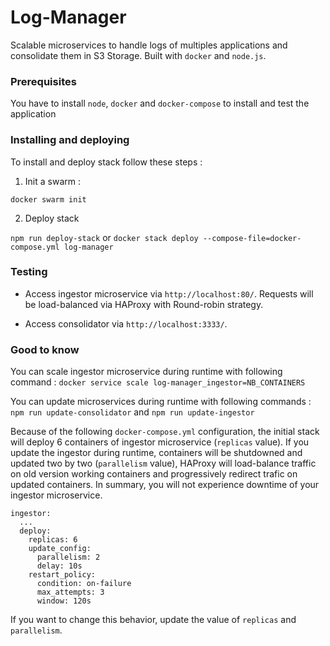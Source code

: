 # Log-Manager

Scalable microservices to handle logs of multiples applications and consolidate them in S3 Storage. Built with `docker` and `node.js`.

### Prerequisites


You have to install `node`, `docker` and `docker-compose` to install and test the application


### Installing and deploying

To install and deploy stack follow these steps :


1. Init a swarm :

`docker swarm init` 

2. Deploy stack

`npm run deploy-stack` or `docker stack deploy --compose-file=docker-compose.yml log-manager`


### Testing 

- Access ingestor microservice via `http://localhost:80/`. Requests will be load-balanced via HAProxy with Round-robin strategy.

- Access consolidator via `http://localhost:3333/`.

### Good to know

You can scale ingestor microservice during runtime with following command : `docker service scale log-manager_ingestor=NB_CONTAINERS`

You can update microservices during runtime with following commands : `npm run update-consolidator` and `npm run update-ingestor`

Because of the following `docker-compose.yml` configuration, the initial stack will deploy 6 containers of ingestor microservice (`replicas` value). 
If you update the ingestor during runtime, containers will be shutdowned and updated two by two (`parallelism` value), HAProxy will load-balance traffic on old version working containers and progressively redirect trafic on updated containers. In summary, you will not experience downtime of your ingestor microservice. 


```
ingestor:
  ...
  deploy:
    replicas: 6
    update_config:
      parallelism: 2
      delay: 10s
    restart_policy:
      condition: on-failure
      max_attempts: 3
      window: 120s
```

If you want to change this behavior, update the value of `replicas` and `parallelism`.   


